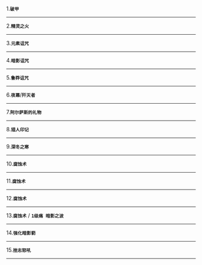 1.**`破甲`**

------------


2.**`精灵之火`**

------------


3.**`元素诅咒`**

------------


4.**`暗影诅咒`**

------------


5.**`鲁莽诅咒`**

------------


6.**`夜幕`**/**`歼灭者`**

------------


7.**`阿尔萨斯的礼物`**

------------

8.**`猎人印记`**

------------

9.**`深冬之寒`**

------------


10.**`腐蚀术`**

------------

11.**`腐蚀术`**

------------

12.**`腐蚀术`**

------------

13.**`腐蚀术`** / **`1级痛 暗影之波`**

------------

14.**`强化暗影箭`**

------------


15.**`挫志怒吼`**

------------







